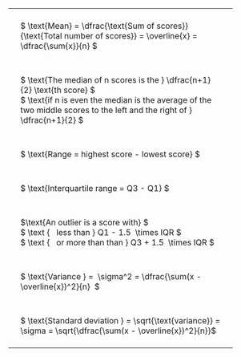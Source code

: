 #  
<br>
<style type="text/css">
#T_23362 th.col_heading {
  text-align: left;
  font-size: 1em;
}
#T_23362 td {
  text-align: left;
  font-size: 1em;
  padding: 1.5em;
}
#T_23362_row0_col0, #T_23362_row1_col0, #T_23362_row2_col0, #T_23362_row3_col0, #T_23362_row4_col0, #T_23362_row5_col0, #T_23362_row6_col0 {
  width: 400px;
  white-space: pre-wrap;
}
</style>
<table id="T_23362">
  <thead>
  </thead>
  <tbody>
    <tr>
      <td id="T_23362_row0_col0" class="data row0 col0" >$ \text{Mean} = \dfrac{\text{Sum of scores}}{\text{Total number of scores}} = \overline{x} = \dfrac{\sum{x}}{n} $</td>
    </tr>
    <tr>
      <td id="T_23362_row1_col0" class="data row1 col0" >$ \text{The median of n scores is the } \dfrac{n+1}{2} \text{th score} $
$ \text{if n is even the median is the average of the two middle scores to the left and the right of }  \dfrac{n+1}{2} $</td>
    </tr>
    <tr>
      <td id="T_23362_row2_col0" class="data row2 col0" >$ \text{Range = highest score - lowest score} $</td>
    </tr>
    <tr>
      <td id="T_23362_row3_col0" class="data row3 col0" >$ \text{Interquartile range = Q3 - Q1} $</td>
    </tr>
    <tr>
      <td id="T_23362_row4_col0" class="data row4 col0" >$\text{An outlier is a score with} $
$ \text {   less than } Q1 - 1.5  \times IQR $
$ \text {   or more than than } Q3 + 1.5  \times IQR $</td>
    </tr>
    <tr>
      <td id="T_23362_row5_col0" class="data row5 col0" >$ \text{Variance } =  \sigma^2 = \dfrac{\sum(x - \overline{x})^2}{n}  $</td>
    </tr>
    <tr>
      <td id="T_23362_row6_col0" class="data row6 col0" >$ \text{Standard deviation } = \sqrt{\text{variance}} =  \sigma = \sqrt{\dfrac{\sum(x - \overline{x})^2}{n}}$</td>
    </tr>
  </tbody>
</table>
